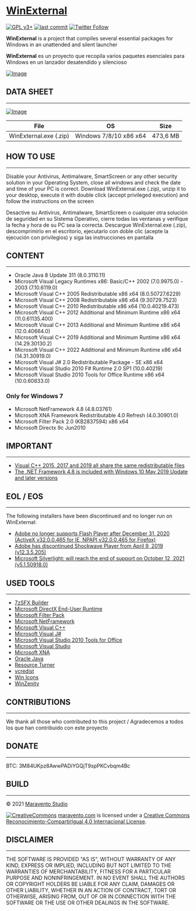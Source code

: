 # [WinExternal](https://www.maravento.com/p/winexternal.html)

[![GPL v3+](https://img.shields.io/badge/License-GPL%20v3%2B-blue.svg)](https://www.gnu.org/licenses/gpl-3.0)
[![last commit](https://img.shields.io/github/last-commit/maravento/winexternal)](https://github.com/maravento/winexternal/)
[![Twitter Follow](https://img.shields.io/twitter/follow/maraventostudio.svg?style=social)](https://twitter.com/maraventostudio)

**WinExternal** is a project that compiles several essential packages for Windows in an unattended and silent launcher

**WinExternal** es un proyecto que recopila varios paquetes esenciales para Windows en un lanzador desatendido y silencioso

[![Image](https://2.bp.blogspot.com/-iZ_fW9WYLHM/XOV_tAfCZkI/AAAAAAAAHW8/B-RdtgeEwX08oizgP3VDG-_kdWb95ngaQCLcBGAs/s1600/winexternal.png)](https://www.maravento.com/p/winexternal.html)

## DATA SHEET

---

[![Image](https://1.bp.blogspot.com/-Y_vVfquMvAE/WsOHgH6kY1I/AAAAAAAAD6Q/PPbPjbEBHH4YJDrcU6tE0ENbhHMroAmRQCLcBGAs/s1600/quick-download.png)](https://mega.nz/file/7MNWEDiA#EyzEJnQl-Gzcahr4JGt4dKWMSK0mtxd5zDNNiEmvSK0)

|File|OS|Size|
| :---: | :---: | :---: |
|WinExternal.exe (.zip)|Windows 7/8/10 x86 x64|473,6 MB|

## HOW TO USE

---

Disable your Antivirus, Antimalware, SmartScreen or any other security solution in your Operating System, close all windows and check the date and time of your PC is correct. Download WinExternal.exe (.zip), unzip it to your desktop, execute it with double click (accept privileged execution) and follow the instructions on the screen

Desactive su Antivirus, Antimalware, SmartScreen o cualquier otra solución de seguridad en su Sistema Operativo, cierre todas las ventanas y verifique la fecha y hora de su PC sea la correcta. Descargue WinExternal.exe (.zip), descomprimirlo en el escritorio, ejecutarlo con doble clic (acepte la ejecución con privilegios) y siga las instrucciones en pantalla

## CONTENT

---

- Oracle Java 8 Update 311 (8.0.3110.11)
- Microsoft Visual Legacy Runtimes x86: Basic/C++ 2002 (7.0.9975.0) - 2003 (7.10.6119.0)
- Microsoft Visual C++ 2005 Redistributable x86 x64 (8.0.50727.6229)
- Microsoft Visual C++ 2008 Redistributable x86 x64 (9.30729.7523)
- Microsoft Visual C++ 2010 Redistributable x86 x64 (10.0.40219.473)
- Microsoft Visual C++ 2012 Additional and Minimum Runtime x86 x64 (11.0.61135.400)
- Microsoft Visual C++ 2013 Additional and Minimum Runtime x86 x64 (12.0.40664.0)
- Microsoft Visual C++ 2019 Additional and Minimum Runtime x86 x64 (14.29.30130.2)
- Microsoft Visual C++ 2022 Additional and Minimum Runtime x86 x64 (14.31.30919.0)
- Microsoft Visual J# 2.0 Redistributable Package - SE x86 x64
- Microsoft Visual Studio 2010 F# Runtime 2.0 SP1 (10.0.40219)
- Microsoft Visual Studio 2010 Tools for Office Runtime x86 x64 (10.0.60833.0)

### Only for Windows 7

- Microsoft NetFramework 4.8 (4.8.03761)
- Microsoft XNA Framework Redistributable 4.0 Refresh (4.0.30901.0)
- Microsoft Filter Pack 2.0 (KB2837594) x86 x64
- Microsoft Directx 9c Jun2010

## IMPORTANT

---

- [Visual C++ 2015, 2017 and 2019 all share the same redistributable files](https://support.microsoft.com/en-us/help/2977003/the-latest-supported-visual-c-downloads)
- [The .NET Framework 4.8 is included with Windows 10 May 2019 Update and later versions](https://docs.microsoft.com/en-us/dotnet/framework/install/on-windows-10#net-framework-48)

## EOL / EOS

---

The following installers have been discontinued and no longer run on WinExternal:

- [Adobe no longer supports Flash Player after December 31, 2020 (ActiveX v32.0.0.465 for IE, NPAPI v32.0.0.465 for Firefox)](https://www.adobe.com/la/products/flashplayer/end-of-life.html)
- [Adobe has discontinued Shockwave Player from April 9, 2019 (v12.3.5.205)](https://helpx.adobe.com/enterprise/kb/eol-adobe-flash-shockwave-player.html) 
- [Microsoft Silverlight: will reach the end of support on October 12, 2021 (v5.1.50918.0)](https://support.microsoft.com/en-us/windows/silverlight-end-of-support-0a3be3c7-bead-e203-2dfd-74f0a64f1788)

## USED TOOLS

---

- [7zSFX Builder](https://sourceforge.net/projects/s-zipsfxbuilder/)
- [Microsoft DirectX End-User Runtime](https://www.microsoft.com/en-us/download/details.aspx?id=35)
- [Microsoft Filter Pack](https://www.microsoft.com/en-us/download/details.aspx?id=50934)
- [Microsoft NetFramework](https://dotnet.microsoft.com/download/dotnet-framework)
- [Microsoft Visual C++](https://support.microsoft.com/es-es/topic/descargas-m%C3%A1s-recientes-compatibles-de-visual-c-2647da03-1eea-4433-9aff-95f26a218cc0)
- [Microsoft Visual J#](https://www.microsoft.com/es-co/download/details.aspx?id=4712)
- [Microsoft Visual Studio 2010 Tools for Office](https://www.microsoft.com/es-es/download/details.aspx?id=48217)
- [Microsoft Visual Studio](https://www.microsoft.com/en-us/Download/confirmation.aspx?id=6144)
- [Microsoft XNA](https://www.microsoft.com/en-us/download/details.aspx?id=20914)
- [Oracle Java](https://www.java.com/en/download/manual.jsp)
- [Resource Turner](http://www.restuner.com/)
- [vcredist](https://github.com/abbodi1406/vcredist/releases)
- [Win Icons](http://www.iconarchive.com/show/fs-icons-by-franksouza183/Places-folder-windows-icon.html)
- [WinZenity](https://github.com/maravento/winzenity)


## CONTRIBUTIONS

---

We thank all those who contributed to this project / Agradecemos a todos los que han contribuido con este proyecto

## DONATE

---

BTC: 3M84UKpz8AwwPADiYGQjT9spPKCvbqm4Bc

## BUILD

---

© 2021 [Maravento Studio](http://www.maravento.com)

[![CreativeCommons](https://licensebuttons.net/l/by-sa/4.0/88x31.png)](http://creativecommons.org/licenses/by-sa/4.0/)
[maravento.com](http://www.maravento.com) is licensed under a [Creative Commons Reconocimiento-CompartirIgual 4.0 Internacional License](http://creativecommons.org/licenses/by-sa/4.0/).

## DISCLAIMER

---

THE SOFTWARE IS PROVIDED "AS IS", WITHOUT WARRANTY OF ANY KIND, EXPRESS OR IMPLIED, INCLUDING BUT NOT LIMITED TO THE WARRANTIES OF MERCHANTABILITY, FITNESS FOR A PARTICULAR PURPOSE AND NONINFRINGEMENT. IN NO EVENT SHALL THE AUTHORS OR COPYRIGHT HOLDERS BE LIABLE FOR ANY CLAIM, DAMAGES OR OTHER LIABILITY, WHETHER IN AN ACTION OF CONTRACT, TORT OR OTHERWISE, ARISING FROM, OUT OF OR IN CONNECTION WITH THE SOFTWARE OR THE USE OR OTHER DEALINGS IN THE SOFTWARE.
